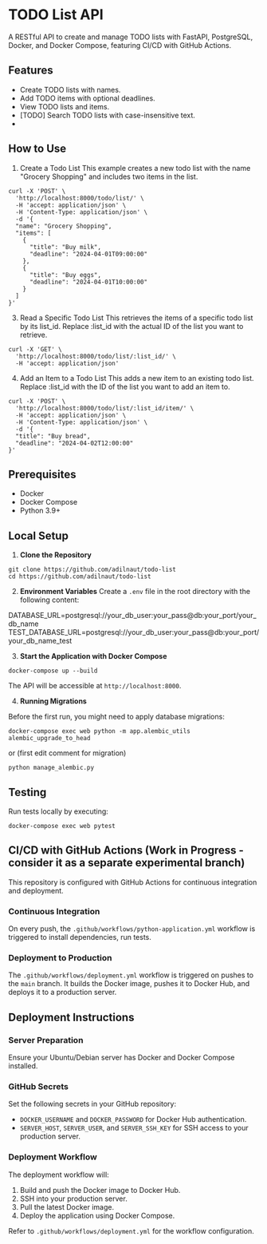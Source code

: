 # TODO List API

A RESTful API to create and manage TODO lists with FastAPI, PostgreSQL, Docker, and Docker Compose, featuring CI/CD with GitHub Actions.

## Features

- Create TODO lists with names.
- Add TODO items with optional deadlines.
- View TODO lists and items.
- [TODO] Search TODO lists with case-insensitive text.
- 
## How to Use

1. Create a Todo List
This example creates a new todo list with the name "Grocery Shopping" and includes two items in the list.

```
curl -X 'POST' \
  'http://localhost:8000/todo/list/' \
  -H 'accept: application/json' \
  -H 'Content-Type: application/json' \
  -d '{
  "name": "Grocery Shopping",
  "items": [
    {
      "title": "Buy milk",
      "deadline": "2024-04-01T09:00:00"
    },
    {
      "title": "Buy eggs",
      "deadline": "2024-04-01T10:00:00"
    }
  ]
}'

```

3. Read a Specific Todo List
This retrieves the items of a specific todo list by its list_id. Replace :list_id with the actual ID of the list you want to retrieve.

```
curl -X 'GET' \
  'http://localhost:8000/todo/list/:list_id/' \
  -H 'accept: application/json'
```

4. Add an Item to a Todo List
This adds a new item to an existing todo list. Replace :list_id with the ID of the list you want to add an item to.

```
curl -X 'POST' \
  'http://localhost:8000/todo/list/:list_id/item/' \
  -H 'accept: application/json' \
  -H 'Content-Type: application/json' \
  -d '{
  "title": "Buy bread",
  "deadline": "2024-04-02T12:00:00"
}'
```



## Prerequisites

- Docker
- Docker Compose
- Python 3.9+

## Local Setup

1. **Clone the Repository**
``` 
git clone https://github.com/adilnaut/todo-list
cd https://github.com/adilnaut/todo-list
```
 
2. **Environment Variables**
Create a `.env` file in the root directory with the following content:

DATABASE_URL=postgresql://your_db_user:your_pass@db:your_port/your_db_name
TEST_DATABASE_URL=postgresql://your_db_user:your_pass@db:your_port/your_db_name_test

3. **Start the Application with Docker Compose**

```
docker-compose up --build
```

The API will be accessible at `http://localhost:8000`.

4. **Running Migrations**

Before the first run, you might need to apply database migrations:

```
docker-compose exec web python -m app.alembic_utils alembic_upgrade_to_head
```

or (first edit comment for migration)

```
python manage_alembic.py 
```

## Testing

Run tests locally by executing:

```
docker-compose exec web pytest
```



## CI/CD with GitHub Actions (Work in Progress - consider it as a separate experimental branch) 

This repository is configured with GitHub Actions for continuous integration and deployment.

### Continuous Integration

On every push, the `.github/workflows/python-application.yml` workflow is triggered to install dependencies, run tests.

### Deployment to Production

The `.github/workflows/deployment.yml` workflow is triggered on pushes to the `main` branch. It builds the Docker image, pushes it to Docker Hub, and deploys it to a production server.

## Deployment Instructions

### Server Preparation

Ensure your Ubuntu/Debian server has Docker and Docker Compose installed.

### GitHub Secrets

Set the following secrets in your GitHub repository:

- `DOCKER_USERNAME` and `DOCKER_PASSWORD` for Docker Hub authentication.
- `SERVER_HOST`, `SERVER_USER`, and `SERVER_SSH_KEY` for SSH access to your production server.

### Deployment Workflow

The deployment workflow will:

1. Build and push the Docker image to Docker Hub.
2. SSH into your production server.
3. Pull the latest Docker image.
4. Deploy the application using Docker Compose.

Refer to `.github/workflows/deployment.yml` for the workflow configuration.


